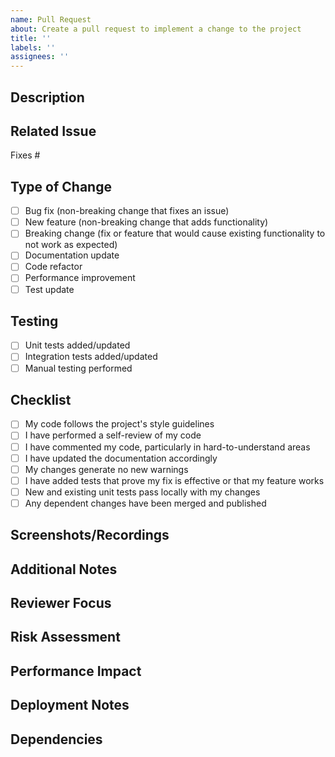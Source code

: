 ```yaml
---
name: Pull Request
about: Create a pull request to implement a change to the project
title: ''
labels: ''
assignees: ''
---
```


## Description
<!-- Provide a brief description of your changes -->

## Related Issue
<!-- Please link to the issue(s) this PR addresses -->
Fixes #

## Type of Change
<!-- Please check the appropriate options by replacing [ ] with [x] -->
- [ ] Bug fix (non-breaking change that fixes an issue)
- [ ] New feature (non-breaking change that adds functionality)
- [ ] Breaking change (fix or feature that would cause existing functionality to not work as expected)
- [ ] Documentation update
- [ ] Code refactor
- [ ] Performance improvement
- [ ] Test update

## Testing
<!-- Please describe the tests you ran to verify your changes -->
- [ ] Unit tests added/updated
- [ ] Integration tests added/updated
- [ ] Manual testing performed

## Checklist
<!-- Please check all that apply by replacing [ ] with [x] -->
- [ ] My code follows the project's style guidelines
- [ ] I have performed a self-review of my code
- [ ] I have commented my code, particularly in hard-to-understand areas
- [ ] I have updated the documentation accordingly
- [ ] My changes generate no new warnings
- [ ] I have added tests that prove my fix is effective or that my feature works
- [ ] New and existing unit tests pass locally with my changes
- [ ] Any dependent changes have been merged and published

## Screenshots/Recordings
<!-- If applicable, add screenshots or recordings to demonstrate the changes -->

## Additional Notes
<!-- Add any additional information that would be helpful for reviewers -->

## Reviewer Focus
<!-- Optional: Highlight specific areas where you'd like reviewers to focus -->

## Risk Assessment
<!-- Describe potential risks and mitigation strategies -->

## Performance Impact
<!-- Describe any performance implications and measurements -->

## Deployment Notes
<!-- Any special considerations for deploying these changes -->

## Dependencies
<!-- List any new dependencies or dependency updates -->
